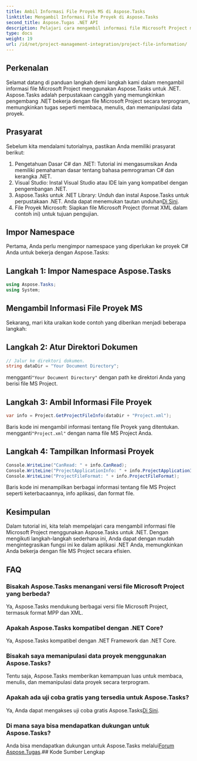```yaml
---
title: Ambil Informasi File Proyek MS di Aspose.Tasks
linktitle: Mengambil Informasi File Proyek di Aspose.Tasks
second_title: Aspose.Tugas .NET API
description: Pelajari cara mengambil informasi file Microsoft Project menggunakan Aspose.Tasks untuk .NET. Panduan langkah demi langkah dengan contoh kode.
type: docs
weight: 19
url: /id/net/project-management-integration/project-file-information/
---
```

## Perkenalan
Selamat datang di panduan langkah demi langkah kami dalam mengambil informasi file Microsoft Project menggunakan Aspose.Tasks untuk .NET. Aspose.Tasks adalah perpustakaan canggih yang memungkinkan pengembang .NET bekerja dengan file Microsoft Project secara terprogram, memungkinkan tugas seperti membaca, menulis, dan memanipulasi data proyek.
## Prasyarat
Sebelum kita mendalami tutorialnya, pastikan Anda memiliki prasyarat berikut:
1. Pengetahuan Dasar C# dan .NET: Tutorial ini mengasumsikan Anda memiliki pemahaman dasar tentang bahasa pemrograman C# dan kerangka .NET.
2. Visual Studio: Instal Visual Studio atau IDE lain yang kompatibel dengan pengembangan .NET.
3.  Aspose.Tasks untuk .NET Library: Unduh dan instal Aspose.Tasks untuk perpustakaan .NET. Anda dapat menemukan tautan unduhan[Di Sini](https://releases.aspose.com/tasks/net/).
4. File Proyek Microsoft: Siapkan file Microsoft Project (format XML dalam contoh ini) untuk tujuan pengujian.

## Impor Namespace
Pertama, Anda perlu mengimpor namespace yang diperlukan ke proyek C# Anda untuk bekerja dengan Aspose.Tasks:
## Langkah 1: Impor Namespace Aspose.Tasks
```csharp
using Aspose.Tasks;
using System;

```
## Mengambil Informasi File Proyek MS
Sekarang, mari kita uraikan kode contoh yang diberikan menjadi beberapa langkah:
## Langkah 2: Atur Direktori Dokumen
```csharp
// Jalur ke direktori dokumen.
string dataDir = "Your Document Directory";
```
 mengganti`"Your Document Directory"` dengan path ke direktori Anda yang berisi file MS Project.
## Langkah 3: Ambil Informasi File Proyek
```csharp
var info = Project.GetProjectFileInfo(dataDir + "Project.xml");
```
 Baris kode ini mengambil informasi tentang file Proyek yang ditentukan. mengganti`"Project.xml"` dengan nama file MS Project Anda.
## Langkah 4: Tampilkan Informasi Proyek
```csharp
Console.WriteLine("CanRead: " + info.CanRead);
Console.WriteLine("ProjectApplicationInfo: " + info.ProjectApplicationInfo);
Console.WriteLine("ProjectFileFormat: " + info.ProjectFileFormat);
```
Baris kode ini menampilkan berbagai informasi tentang file MS Project seperti keterbacaannya, info aplikasi, dan format file.

## Kesimpulan
Dalam tutorial ini, kita telah mempelajari cara mengambil informasi file Microsoft Project menggunakan Aspose.Tasks untuk .NET. Dengan mengikuti langkah-langkah sederhana ini, Anda dapat dengan mudah mengintegrasikan fungsi ini ke dalam aplikasi .NET Anda, memungkinkan Anda bekerja dengan file MS Project secara efisien.
## FAQ
### Bisakah Aspose.Tasks menangani versi file Microsoft Project yang berbeda?
Ya, Aspose.Tasks mendukung berbagai versi file Microsoft Project, termasuk format MPP dan XML.
### Apakah Aspose.Tasks kompatibel dengan .NET Core?
Ya, Aspose.Tasks kompatibel dengan .NET Framework dan .NET Core.
### Bisakah saya memanipulasi data proyek menggunakan Aspose.Tasks?
Tentu saja, Aspose.Tasks memberikan kemampuan luas untuk membaca, menulis, dan memanipulasi data proyek secara terprogram.
### Apakah ada uji coba gratis yang tersedia untuk Aspose.Tasks?
 Ya, Anda dapat mengakses uji coba gratis Aspose.Tasks[Di Sini](https://releases.aspose.com/).
### Di mana saya bisa mendapatkan dukungan untuk Aspose.Tasks?
 Anda bisa mendapatkan dukungan untuk Aspose.Tasks melalui[Forum Aspose.Tugas](https://forum.aspose.com/c/tasks/15).## Kode Sumber Lengkap
